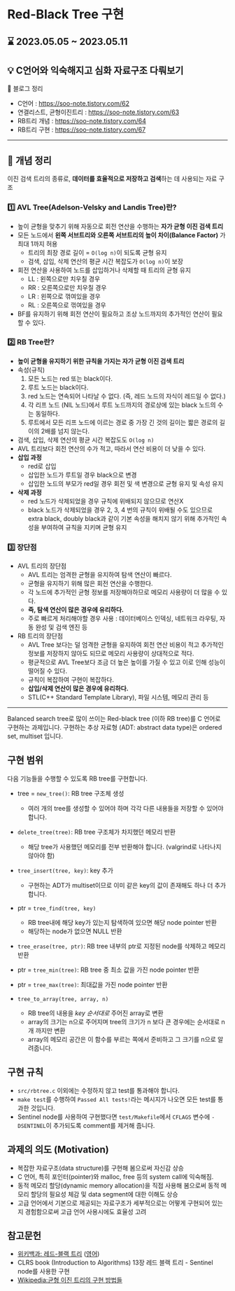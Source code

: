 # Red-Black Tree 구현

## :hourglass: 2023.05.05 ~ 2023.05.11
## :bulb: C언어와 익숙해지고 심화 자료구조 다뤄보기

:bookmark: 블로그 정리
- C언어 : https://soo-note.tistory.com/62
- 연결리스트, 균형이진트리 : https://soo-note.tistory.com/63
- RB트리 개념 : https://soo-note.tistory.com/64
- RB트리 구현 : https://soo-note.tistory.com/67
---
## :notebook: 개념 정리

이진 검색 트리의 종류로, **데이터를 효율적으로 저장하고 검색**하는 데 사용되는 자료 구조

### :one: AVL Tree(Adelson-Velsky and Landis Tree)란?
- 높이 균형을 맞추기 위해 자동으로 회전 연산을 수행하는 **자가 균형 이진 검색 트리**
- 모든 노드에서 **왼쪽 서브트리와 오른쪽 서브트리의 높이 차이(Balance Factor)** 가 최대 1까지 허용
  - 트리의 최장 경로 길이 = `O(log n)`이 되도록 균형 유지
  - 검색, 삽입, 삭제 연산의 평균 시간 복잡도가 `O(log n)`이 보장
- 회전 연산을 사용하여 노드를 삽입하거나 삭제할 때 트리의 균형 유지
  - LL : 왼쪽으로만 치우칠 경우
  - RR : 오른쪽으로만 치우칠 경우
  - LR : 왼쪽으로 꺾여있을 경우
  - RL : 오른쪽으로 꺾여있을 경우
- BF를 유지하기 위해 회전 연산이 필요하고 조상 노드까지의 추가적인 연산이 필요할 수 있다.

### 2️⃣ RB Tree란?
- **높이 균형을 유지하기 위한 규칙을 가지는 자가 균형 이진 검색 트리**
- 속성(규칙)
    1. 모든 노드는 red 또는 black이다.
    2. 루트 노드는 black이다.
    3. red 노드는 연속되어 나타날 수 없다. (즉, 레드 노드의 자식이 레드일 수 없다.)
    4. 각 리프 노드 (NIL 노드)에서 루트 노드까지의 경로상에 있는 black 노드의 수는 동일하다.
    5. 루트에서 모든 리프 노드에 이르는 경로 중 가장 긴 것의 길이는 짧은 경로의 길이의 2배를 넘지 않는다.
- 검색, 삽입, 삭제 연산의 평균 시간 복잡도도 `O(log n)`
- AVL 트리보다 회전 연산의 수가 적고, 따라서 연산 비용이 더 낮을 수 있다.
- **삽입 과정**
  - red로 삽입
  - 삽입한 노드가 루트일 경우 black으로 변경
  - 삽입한 노드의 부모가 red일 경우 회전 및 색 변경으로 균형 유지 및 속성 유지
- **삭제 과정**
  - red 노드가 삭제되었을 경우 규칙에 위배되지 않으므로 연산X
  - black 노드가 삭제되었을 경우 2, 3, 4 번의 규칙이 위배될 수도 있으므로 extra black, doubly black과 같이 기본 속성을 해치지 않기 위해 추가적인 속성을 부여하여 규칙을 지키며 균형 유지

### 3️⃣ 장단점
- AVL 트리의 장단점
  - AVL 트리는 엄격한 균형을 유지하여 탐색 연산이 빠르다.
  - 균형을 유지하기 위해 많은 회전 연산을 수행한다.
  - 각 노드에 추가적인 균형 정보를 저장해야하므로 메모리 사용량이 더 많을 수 있다.
  - **즉, 탐색 연산이 많은 경우에 유리하다.**
  - 주로 빠르게 처리해야할 경우 사용 : 데이터베이스 인덱싱, 네트워크 라우팅, 자동 완성 및 검색 엔진 등
- RB 트리의 장단점
  - AVL Tree 보다는 덜 엄격한 균형을 유지하여 회전 연산 비용이 적고 추가적인 정보를 저장하지 않아도 되므로 메모리 사용량이 상대적으로 적다.
  - 평균적으로 AVL Tree보다 조금 더 높은 높이를 가질 수 있고 이로 인해 성능이 떨어질 수 있다.
  - 규칙이 복잡하여 구현이 복잡하다.
  - **삽입/삭제 연산이 많은 경우에 유리하다.**
  - STL(C++ Standard Template Library), 파일 시스템, 메모리 관리 등

---
Balanced search tree로 많이 쓰이는 Red-black tree (이하 RB tree)를 C 언어로 구현하는 과제입니다.
구현하는 추상 자료형 (ADT: abstract data type)은 ordered set, multiset 입니다.

## 구현 범위
다음 기능들을 수행할 수 있도록 RB tree를 구현합니다.

- tree = `new_tree()`: RB tree 구조체 생성
  - 여러 개의 tree를 생성할 수 있어야 하며 각각 다른 내용들을 저장할 수 있어야 합니다.
- `delete_tree(tree)`: RB tree 구조체가 차지했던 메모리 반환
  - 해당 tree가 사용했던 메모리를 전부 반환해야 합니다. (valgrind로 나타나지 않아야 함)

- `tree_insert(tree, key)`: key 추가
  - 구현하는 ADT가 multiset이므로 이미 같은 key의 값이 존재해도 하나 더 추가 합니다.
- ptr = `tree_find(tree, key)`
  - RB tree내에 해당 key가 있는지 탐색하여 있으면 해당 node pointer 반환
  - 해당하는 node가 없으면 NULL 반환
- `tree_erase(tree, ptr)`: RB tree 내부의 ptr로 지정된 node를 삭제하고 메모리 반환
- ptr = `tree_min(tree)`: RB tree 중 최소 값을 가진 node pointer 반환
- ptr = `tree_max(tree)`: 최대값을 가진 node pointer 반환

- `tree_to_array(tree, array, n)`
  - RB tree의 내용을 *key 순서대로* 주어진 array로 변환
  - array의 크기는 n으로 주어지며 tree의 크기가 n 보다 큰 경우에는 순서대로 n개 까지만 변환
  - array의 메모리 공간은 이 함수를 부르는 쪽에서 준비하고 그 크기를 n으로 알려줍니다.

## 구현 규칙
- `src/rbtree.c` 이외에는 수정하지 않고 test를 통과해야 합니다.
- `make test`를 수행하여 `Passed All tests!`라는 메시지가 나오면 모든 test를 통과한 것입니다.
- Sentinel node를 사용하여 구현했다면 `test/Makefile`에서 `CFLAGS` 변수에 `-DSENTINEL`이 추가되도록 comment를 제거해 줍니다.

## 과제의 의도 (Motivation)

- 복잡한 자료구조(data structure)를 구현해 봄으로써 자신감 상승
- C 언어, 특히 포인터(pointer)와 malloc, free 등의 system call에 익숙해짐.
- 동적 메모리 할당(dynamic memory allocation)을 직접 사용해 봄으로써 동적 메모리 할당의 필요성 체감 및 data segment에 대한 이해도 상승
- 고급 언어에서 기본으로 제공되는 자료구조가 세부적으로는 어떻게 구현되어 있는지 경험함으로써 고급 언어 사용시에도 효율성 고려

## 참고문헌
- [위키백과: 레드-블랙 트리](https://ko.wikipedia.org/wiki/%EB%A0%88%EB%93%9C-%EB%B8%94%EB%9E%99_%ED%8A%B8%EB%A6%AC)
([영어](https://en.wikipedia.org/wiki/Red%E2%80%93black_tree))
- CLRS book (Introduction to Algorithms) 13장 레드 블랙 트리 - Sentinel node를 사용한 구현
- [Wikipedia:균형 이진 트리의 구현 방법들](https://en.wikipedia.org/wiki/Self-balancing_binary_search_tree#Implementations)
